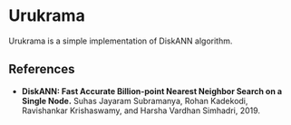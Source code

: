 # Urukrama

Urukrama is a simple implementation of DiskANN algorithm.

## References
* **DiskANN: Fast Accurate Billion-point Nearest Neighbor Search on a Single Node.**
    Suhas Jayaram Subramanya, Rohan Kadekodi, Ravishankar Krishaswamy, and Harsha Vardhan Simhadri, 2019.